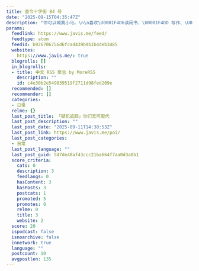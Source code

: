 ```yaml
---
title: 查令十字街 84 号
date: "2025-09-15T04:35:47Z"
description: "你可以喊我小马。\n\n喜欢\U0001F4D6读闲书、\U0001F4DD 写作、\U0001F6DD散步、\U0001F37B喝酒、\U0001F469‍\U0001F3A4看Live和\U0001F406逛动物园（坚决抵制动物表演）。\n\n给我发邮件：letherin1995(at)gmail"
params:
  feedlink: https://www.javis.me/feed/
  feedtype: atom
  feedid: b926706756d6fcad439b9b1b4deb3485
  websites:
    https://www.javis.me/: true
  blogrolls: []
  in_blogrolls:
  - title: 中文 RSS 聚合 by MoreRSS
    description: ""
    id: c4e30b2e549839519f2711d98fed209e
  recommended: []
  recommender: []
  categories:
  - 日常
  relme: {}
  last_post_title: 「疑犯追踪」你们无可取代
  last_post_description: ""
  last_post_date: "2025-09-11T14:38:53Z"
  last_post_link: https://www.javis.me/poi/
  last_post_categories:
  - 日常
  last_post_language: ""
  last_post_guid: 547de48af43ccc21ba664f7aa0d3a0b1
  score_criteria:
    cats: 0
    description: 3
    feedlangs: 0
    hasContent: 3
    hasPosts: 3
    postcats: 1
    promoted: 5
    promotes: 0
    relme: 0
    title: 3
    website: 2
  score: 20
  ispodcast: false
  isnoarchive: false
  innetwork: true
  language: ""
  postcount: 10
  avgpostlen: 135
---
```

